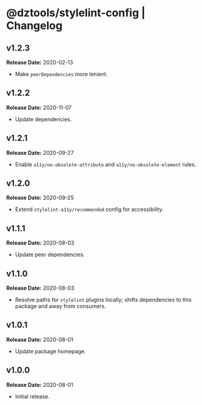 # @dztools/stylelint-config | Changelog

## v1.2.3

**Release Date:** 2020-02-13

- Make `peerDependencies` more lenient.

## v1.2.2

**Release Date:** 2020-11-07

- Update dependencies.

## v1.2.1

**Release Date:** 2020-09-27

- Enable `a11y/no-obsolete-attribute` and `a11y/no-obsolete-element` rules.

## v1.2.0

**Release Date:** 2020-09-25

- Extend `stylelint-a11y/recommended` config for accessibility.

## v1.1.1

**Release Date:** 2020-08-03

- Update peer dependencies.

## v1.1.0

**Release Date:** 2020-08-03

- Resolve paths for `stylelint` plugins locally; shifts dependencies to this package and away from consumers.

## v1.0.1

**Release Date:** 2020-08-01

- Update package homepage.

## v1.0.0

**Release Date:** 2020-08-01

- Initial release.
